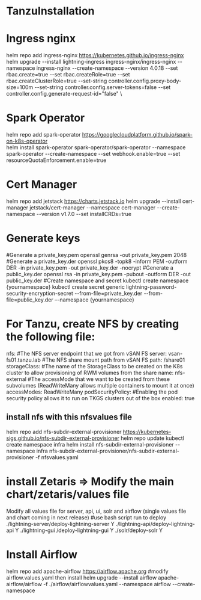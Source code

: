 # TanzuInstallation

# Ingress nginx
helm repo add ingress-nginx https://kubernetes.github.io/ingress-nginx \
helm upgrade --install lightning-ingress ingress-nginx/ingress-nginx --namespace ingress-nginx --create-namespace --version 4.0.18 --set rbac.create=true --set rbac.createRole=true --set rbac.createClusterRole=true --set-string controller.config.proxy-body-size=100m --set-string controller.config.server-tokens=false --set controller.config.generate-request-id=\"false\" \

# Spark Operator
helm repo add spark-operator https://googlecloudplatform.github.io/spark-on-k8s-operator \
helm install spark-operator spark-operator/spark-operator --namespace spark-operator --create-namespace --set webhook.enable=true --set resourceQuotaEnforcement.enable=true

# Cert Manager
helm repo add jetstack https://charts.jetstack.io
helm upgrade --install cert-manager jetstack/cert-manager --namespace cert-manager  --create-namespace --version v1.7.0 --set installCRDs=true

# Generate keys
#Generate a private_key.pem
openssl genrsa -out private_key.pem 2048
#Generate a private_key.der
openssl pkcs8 -topk8 -inform PEM -outform DER -in private_key.pem -out private_key.der -nocrypt
#Generate a public_key.der
openssl rsa -in private_key.pem -pubout -outform DER -out public_key.der
#Create namespace and secret
kubectl create namespace {yournamespace}
kubectl create secret generic lightning-password-security-encryption-secret --from-file=private_key.der --from-file=public_key.der –-namespace {yournamespace}

# For Tanzu, create NFS by creating the following file:

nfs:
  #The NFS server endpoint that we got from vSAN FS
  server: vsan-fs01.tanzu.lab
  #The NFS share mount path from vSAN FS
  path: /share01
storageClass:
  #The name of the StorageClass to be created on the K8s cluster to allow provisioning of RWM volumes from the share
  name: nfs-external
  #The accessMode that we want to be created from these subvolumes (ReadWriteMany allows multiple containers to mount it at once)
  accessModes: ReadWriteMany
podSecurityPolicy:
  #Enabling the pod security policy allows it to run on TKGS clusters out of the box
  enabled: true

## install nfs with this nfsvalues file
helm repo add nfs-subdir-external-provisioner https://kubernetes-sigs.github.io/nfs-subdir-external-provisioner
helm repo update
kubectl create namespace infra
helm install nfs-subdir-external-provisioner --namespace infra nfs-subdir-external-provisioner/nfs-subdir-external-provisioner -f nfsvalues.yaml

# install Zetaris => Modify the main chart/zetaris/values file

Modify all values file for server, api, ui, solr and airflow (single values file and chart coming in next release)
#use bash script run to deploy  
./lightning-server/deploy-lightning-server Y
./lightning-api/deploy-lightning-api Y
./lightning-gui /deploy-lightning-gui Y
./solr/deploy-solr Y

# Install Airflow
helm repo add apache-airflow https://airflow.apache.org
#modify airflow.values.yaml then install
helm upgrade --install airflow apache-airflow/airflow -f ./airflow/airflowvalues.yaml --namespace airflow --create-namespace